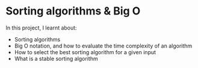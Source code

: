 # Sorting algorithms & Big O

In this project, I learnt about:
- Sorting algorithms
- Big O notation, and how to evaluate the time complexity of an algorithm
- How to select the best sorting algorithm for a given input
- What is a stable sorting algorithm
